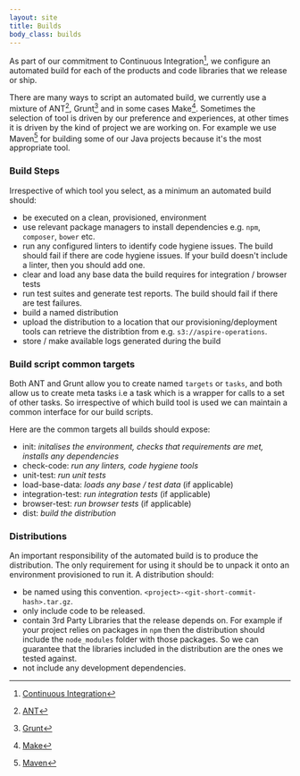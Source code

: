 ```yaml
---
layout: site
title: Builds
body_class: builds
---
```


As part of our commitment to Continuous Integration[^1], we configure an automated build for each of the products and code libraries that we release or ship.

There are many ways to script an automated build, we currently use a mixture of ANT[^2], Grunt[^3] and in some cases Make[^4]. Sometimes the selection of tool is driven by our preference and experiences, at other times it is driven by the kind of project we are working on. For example we use Maven[^5] for building some of our Java projects because it's the most appropriate tool.


### Build Steps

Irrespective of which tool you select, as a minimum an automated build should:

* be executed on a clean, provisioned, environment
* use relevant package managers to install dependencies e.g. `npm`, `composer`, `bower` etc.
* run any configured linters to identify code hygiene issues. The build should fail if there are code hygiene issues. If your build doesn't include a linter, then you should add one.  
* clear and load any base data the build requires for integration / browser tests  
* run test suites and generate test reports. The build should fail if there are test failures.
* build a named distribution
* upload the distribution to a location that our provisioning/deployment tools can retrieve the distribtion from e.g. `s3://aspire-operations`.
* store / make available logs generated during the build

### Build script common targets

Both ANT and Grunt allow you to create named `targets` or `tasks`, and both allow us to create meta tasks i.e a task which is a wrapper for calls to a set of other tasks. So irrespective of which build tool is used we can maintain a common interface for our build scripts. 

Here are the common targets all builds should expose: 

* init: _initalises the environment, checks that requirements are met, installs any dependencies_ 
* check-code: _run any linters, code hygiene tools_
* unit-test: _run unit tests_
* load-base-data: _loads any base / test data_ (if applicable)
* integration-test: _run integration tests_ (if applicable)
* browser-test: _run browser tests_ (if applicable)
* dist: _build the distribution_


### Distributions

An important responsibility of the automated build is to produce the distribution. The only requirement for using it should be to unpack it onto an environment provisioned to run it. A distribution should:

* be named using this convention. `<project>-<git-short-commit-hash>.tar.gz`. 
* only include code to be released.
* contain 3rd Party Libraries that the release depends on. For example if your project relies on packages in `npm` then the distribution should include the `node_modules` folder with those packages. So we can guarantee that the libraries included in the distribution are the ones we tested against. 
* not include any development dependencies.


[^1]: [Continuous Integration](http://martinfowler.com/articles/continuousIntegration.html) 
[^2]: [ANT](http://ant.apache.org/)
[^3]: [Grunt](http://gruntjs.com/)
[^4]: [Make](http://www.gnu.org/software/make/)
[^5]: [Maven](https://maven.apache.org/)

